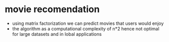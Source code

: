 # movie recomendation
- using matrix factorization we can predict movies that users would enjoy
- the algorithm as a computational complexity of n*2 hence not optimal for large   datasets and in lobal applications
